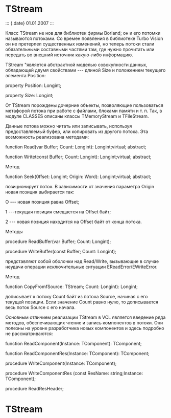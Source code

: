 TStream
=======

::: {.date}
01.01.2007
:::

Класс TStream не нов для библиотек фирмы Borland; он и его потомки
называются потоками. Со времен появления в библиотеке Turbo Vision он не
претерпел существенных изменений, но теперь потоки стали обязательными
составными частями там, где нужно прочитать или передать во внешний
источник какую-либо информацию.

TStream \"является абстрактной моделью совокупности данных, обладающей
двумя свойствами --- длиной Size и положением текущего элемента
Position:

property Position: Longint;

property Size: Longint;

От TStream порождены дочерние объекты, позволяющие пользоваться
метафорой потока при работе с файлами, блоками памяти и т. п. Так, в
модуле CLASSES описаны классы TMemoryStream и TFileStream.

Данные потока можно читать или записывать, используя предоставляемый
буфер, или копировать из другого потока. Эта возможность реализована
методами:

function Read(var Buffer; Count: Longint): Longint;virtual; abstract;

function Writetconst Buffer; Count: Longint): Longint;virtual; abstract;

Метод

function Seek(0ffset: Longint; Origin: Word): Longint;virtual; abstract;

позиционирует поток. В зависимости от значения параметра Origin новая
позиция выбирается так:

О --- новая позиция равна Offset;

1 ---текущая позиция смещается на Offset байт;

2 --- новая позиция находится на Offset байт от конца потока.

Методы

procedure ReadBuffer(var Buffer; Count: Longint);

procedure WriteBuffer(const Buffer; Count: Longint);

представляют собой оболочки над Read/Write, вызывающие в случае неудачи
операции исключительные ситуации EReadError/EWriteError.

Метод

function CopyFromfSource: TStream; Count: Longint): Longint;

дописывает к потоку Count байт из потока Source, начиная с его текущей
позиции. Если значение Count равно нулю, то дописывается весь поток
Source с его начала.

Основным отличием реализации TStream в VCL является введение ряда
методов, обеспечивающих чтение и запись компонентов в потоки. Они
полезны на уровне разработчика новых компонентов и здесь подробно не
рассматриваются:

function ReadComponent(Instance: TComponent): TComponent;

function ReadComponentRes(Instance: TComponent): TComponent;

procedure WriteComponent(Instance: TComponent);

procedure WriteComponentRes (const ResName: string;Instance:
TComponent);

procedure ReadResHeader;

TStream
=======
